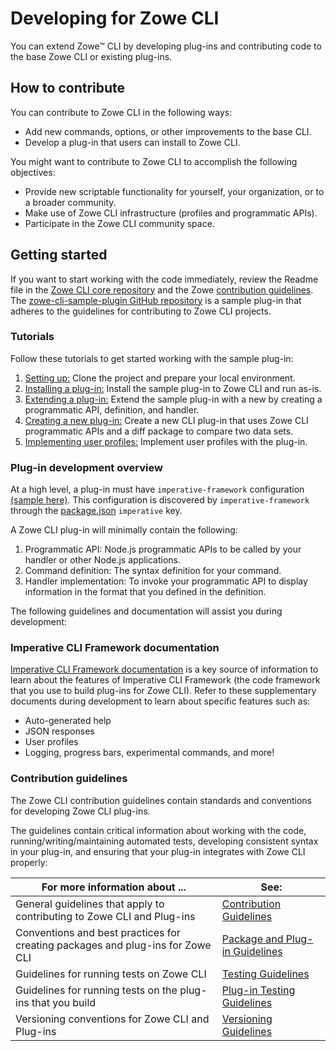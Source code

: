 # Developing for Zowe CLI

You can extend Zowe&trade; CLI by developing plug-ins and contributing code to the base Zowe CLI or existing plug-ins.

## How to contribute
You can contribute to Zowe CLI in the following ways:
- Add new commands, options, or other improvements to the base CLI.
- Develop a plug-in that users can install to Zowe CLI.

You might want to contribute to Zowe CLI to accomplish the following objectives:
* Provide new scriptable functionality for yourself, your organization, or to a broader community.
* Make use of Zowe CLI infrastructure (profiles and programmatic APIs).
* Participate in the Zowe CLI community space.

## Getting started
If you want to start working with the code immediately, review the Readme file in the [Zowe CLI core repository](https://github.com/zowe/zowe-cli#zowe-cli--) and the Zowe [contribution guidelines](https://github.com/zowe/zowe-cli/blob/master/CONTRIBUTING.md#contribution-guidelines). The [zowe-cli-sample-plugin GitHub repository](https://github.com/zowe/zowe-cli-sample-plugin#zowe-cli-sample-plug-in) is a sample plug-in that adheres to the guidelines for contributing to Zowe CLI projects.

### Tutorials
Follow these tutorials to get started working with the sample plug-in:
1. [Setting up:](cli-setting-up.md) Clone the project and prepare your local environment.
2. [Installing a plug-in:](cli-installing-sample-plugin.md) Install the sample plug-in to Zowe CLI and run as-is.
3. [Extending a plug-in:](cli-extending-a-plugin.md) Extend the sample plug-in with a new by creating a programmatic API, definition, and handler.
4. [Creating a new plug-in:](cli-developing-a-plugin.md) Create a new CLI plug-in that uses Zowe CLI programmatic APIs and a diff package to compare two data sets.
5. [Implementing user profiles:](cli-implement-profiles.md) Implement user profiles with the plug-in.

### Plug-in development overview
At a high level, a plug-in must have `imperative-framework` configuration [(sample here)](https://github.com/zowe/zowe-cli-sample-plugin/blob/master/src/pluginDef.ts).  This configuration is discovered by  `imperative-framework` through the [package.json](https://github.com/zowe/zowe-cli-sample-plugin/blob/master/package.json) `imperative` key.

A Zowe CLI plug-in will minimally contain the following:
1. Programmatic API: Node.js programmatic APIs to be called by your handler or other Node.js applications.
2. Command definition: The syntax definition for your command.
3. Handler implementation: To invoke your programmatic API to display information in the format that you defined in the definition.

The following guidelines and documentation will assist you during development:

### Imperative CLI Framework documentation
[Imperative CLI Framework documentation](https://github.com/zowe/imperative/wiki) is a key source of information to learn about the features of Imperative CLI Framework (the code framework that you use to build plug-ins for Zowe CLI). Refer to these supplementary documents during development to learn about specific features such as:

* Auto-generated help
* JSON responses
* User profiles
* Logging, progress bars, experimental commands, and more!

### Contribution guidelines
The Zowe CLI contribution guidelines contain standards and conventions for developing Zowe CLI plug-ins.

The guidelines contain critical information about working with the code, running/writing/maintaining automated tests, developing consistent syntax in your plug-in, and ensuring that your plug-in integrates with Zowe CLI properly:

| For more information about ... | See: |
| ------------------------------ | ----- |
| General guidelines that apply to contributing to Zowe CLI and Plug-ins | [Contribution Guidelines](https://github.com/zowe/zowe-cli/blob/master/CONTRIBUTING.md) |
| Conventions and best practices for creating packages and plug-ins for Zowe CLI | [Package and Plug-in Guidelines](https://github.com/zowe/zowe-cli/blob/master/docs/PackagesAndPluginGuidelines.md)|
| Guidelines for running tests on Zowe CLI | [Testing Guidelines](https://github.com/zowe/zowe-cli/blob/master/docs/TESTING.md) |
| Guidelines for running tests on the plug-ins that you build| [Plug-in Testing Guidelines](https://github.com/zowe/zowe-cli/blob/master/docs/PluginTESTINGGuidelines.md) |
Versioning conventions for Zowe CLI and Plug-ins| [Versioning Guidelines](https://github.com/zowe/zowe-cli/blob/master/docs/MaintainerVersioning.md) |
